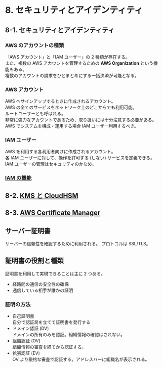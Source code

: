 # 8. セキュリティとアイデンティティ  

## 8-1. セキュリティとアイデンティティ  
### AWS のアカウントの種類  
「AWS アカウント」と「IAM ユーザー」の 2 種類が存在する。  
また、複数の AWS アカウントを管理するための **AWS Organization** という機能もある。  
複数のアカウントの請求をひとまとめにする一括決済が可能となる。  

### AWS アカウント
AWS へサインアップするときに作成されるアカウント。  
AWS の全てのサービスをネットワーク上のどこからでも利用可能。  
ルートユーザーとも呼ばれる。  
非常に強力なアカウントであるため、取り扱いには十分注意する必要がある。  
AWS でシステムを構成・運用する場合 IAM ユーザー利用するべき。  

### IAM ユーザー
AWS を利用する各利用者向けに作成されるアカウント。  
各 IAM ユーザーに対して、操作を許可する (しない) サービスを定義できる。  
IAM ユーザーの管理はセキュリティのかなめ。  

### [IAM の機能](../services/IAM.md)

## 8-2. [KMS と CloudHSM](../services/KMSとCloudHSM.md)

## 8-3. [AWS Certificate Manager](../services/ACM.md)
## サーバー証明書
サーバーの信頼性を確認するために利用される。
プロトコルは SSL/TLS。  

## 証明書の役割と種類  
証明書を利用して実現できることは主に 2 つある。  
- 経路間の通信の安全性の確保  
- 通信している相手が誰かの証明  

### 証明の方法
- 自己証明書  
  自分で認証局を立てて証明書を発行する   
- ドメイン認証 (DV)  
  ドメインの所有のみを認証。組織情報の確認はされない。  
- 組織認証 (OV)  
  組織情報の審査を経てから認証する。  
- 拡張認証 (EV)  
  OV より厳格な審査で認証する。アドレスバーに組織名が表示される。  
